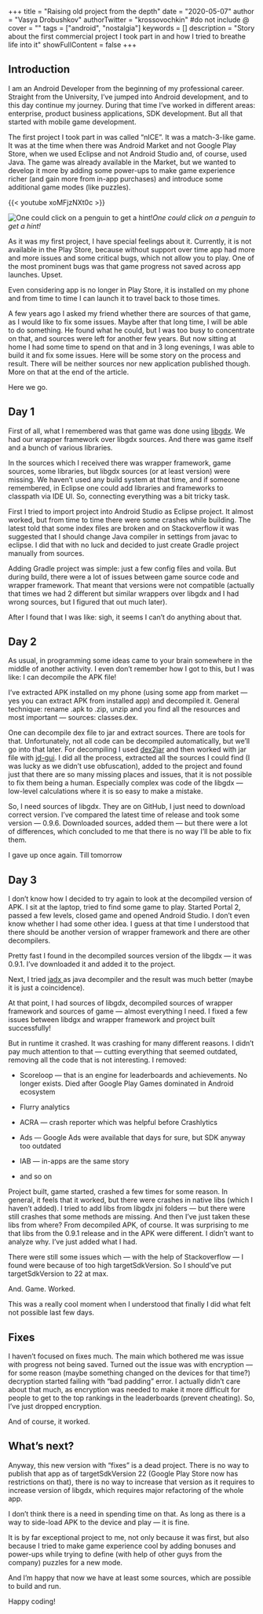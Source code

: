 +++
title = "Raising old project from the depth"
date = "2020-05-07"
author = "Vasya Drobushkov"
authorTwitter = "krossovochkin" #do not include @
cover = ""
tags = ["android", "nostalgia"]
keywords = []
description = "Story about the first commercial project I took part in and how I tried to breathe life into it"
showFullContent = false
+++

## Introduction

I am an Android Developer from the beginning of my professional career. Straight from the University, I’ve jumped into Android development, and to this day continue my journey. During that time I’ve worked in different areas: enterprise, product business applications, SDK development. But all that started with mobile game development.

The first project I took part in was called “nICE”. It was a match-3-like game. It was at the time when there was Android Market and not Google Play Store, when we used Eclipse and not Android Studio and, of course, used Java. The game was already available in the Market, but we wanted to develop it more by adding some power-ups to make game experience richer (and gain more from in-app purchases) and introduce some additional game modes (like puzzles).

{{< youtube xoMFjzNXt0c >}}

![One could click on a penguin to get a hint!](../../img/0_cCNRPDsUFPSgYutl.jpg)*One could click on a penguin to get a hint!*

As it was my first project, I have special feelings about it. Currently, it is not available in the Play Store, because without support over time app had more and more issues and some critical bugs, which not allow you to play. One of the most prominent bugs was that game progress not saved across app launches. Upset.

Even considering app is no longer in Play Store, it is installed on my phone and from time to time I can launch it to travel back to those times.

A few years ago I asked my friend whether there are sources of that game, as I would like to fix some issues. Maybe after that long time, I will be able to do something. He found what he could, but I was too busy to concentrate on that, and sources were left for another few years. But now sitting at home I had some time to spend on that and in 3 long evenings, I was able to build it and fix some issues. Here will be some story on the process and result. There will be neither sources nor new application published though. More on that at the end of the article.

Here we go.

## Day 1

First of all, what I remembered was that game was done using [libgdx](https://libgdx.badlogicgames.com/). We had our wrapper framework over libgdx sources. And there was game itself and a bunch of various libraries.

In the sources which I received there was wrapper framework, game sources, some libraries, but libgdx sources (or at least version) were missing. We haven’t used any build system at that time, and if someone remembered, in Eclipse one could add libraries and frameworks to classpath via IDE UI. So, connecting everything was a bit tricky task.

First I tried to import project into Android Studio as Eclipse project. It almost worked, but from time to time there were some crashes while building. The latest told that some index files are broken and on Stackoverflow it was suggested that I should change Java compiler in settings from javac to eclipse. I did that with no luck and decided to just create Gradle project manually from sources.

Adding Gradle project was simple: just a few config files and voila. But during build, there were a lot of issues between game source code and wrapper framework. That meant that versions were not compatible (actually that times we had 2 different but similar wrappers over libgdx and I had wrong sources, but I figured that out much later).

After I found that I was like: sigh, it seems I can’t do anything about that.

## Day 2

As usual, in programming some ideas came to your brain somewhere in the middle of another activity. I even don’t remember how I got to this, but I was like: I can decompile the APK file!

I’ve extracted APK installed on my phone (using some app from market — yes you can extract APK from installed app) and decompiled it. General technique: rename .apk to .zip, unzip and you find all the resources and most important — sources: classes.dex.

One can decompile dex file to jar and extract sources. There are tools for that. Unfortunately, not all code can be decompiled automatically, but we’ll go into that later. For decompiling I used [dex2jar](https://github.com/pxb1988/dex2jar) and then worked with jar file with [jd-gui](https://java-decompiler.github.io/). I did all the process, extracted all the sources I could find (I was lucky as we didn’t use obfuscation), added to the project and found just that there are so many missing places and issues, that it is not possible to fix them being a human. Especially complex was code of the libgdx — low-level calculations where it is so easy to make a mistake.

So, I need sources of libgdx. They are on GitHub, I just need to download correct version. I’ve compared the latest time of release and took some version — 0.9.6. Downloaded sources, added them — but there were a lot of differences, which concluded to me that there is no way I’ll be able to fix them.

I gave up once again. Till tomorrow

## Day 3

I don’t know how I decided to try again to look at the decompiled version of APK. I sit at the laptop, tried to find some game to play. Started Portal 2, passed a few levels, closed game and opened Android Studio. I don’t even know whether I had some other idea. I guess at that time I understood that there should be another version of wrapper framework and there are other decompilers.

Pretty fast I found in the decompiled sources version of the libgdx — it was 0.9.1. I’ve downloaded it and added it to the project.

Next, I tried [jadx ](https://github.com/skylot/jadx)as java decompiler and the result was much better (maybe it is just a coincidence).

At that point, I had sources of libgdx, decompiled sources of wrapper framework and sources of game — almost everything I need.
I fixed a few issues between libdgx and wrapper framework and project built successfully!

But in runtime it crashed. It was crashing for many different reasons. I didn’t pay much attention to that — cutting everything that seemed outdated, removing all the code that is not interesting. I removed:

* Scoreloop — that is an engine for leaderboards and achievements. No longer exists. Died after Google Play Games dominated in Android ecosystem

* Flurry analytics

* ACRA — crash reporter which was helpful before Crashlytics

* Ads — Google Ads were available that days for sure, but SDK anyway too outdated

* IAB — in-apps are the same story

* and so on

Project built, game started, crashed a few times for some reason. In general, it feels that it worked, but there were crashes in native libs (which I haven’t added). I tried to add libs from libgdx jni folders — but there were still crashes that some methods are missing.
And then I’ve just taken these libs from where? From decompiled APK, of course.
It was surprising to me that libs from the 0.9.1 release and in the APK were different. I didn’t want to analyze why. I’ve just added what I had.

There were still some issues which — with the help of Stackoverflow — I found were because of too high targetSdkVersion. So I should’ve put targetSdkVersion to 22 at max.

And. Game. Worked.

This was a really cool moment when I understood that finally I did what felt not possible last few days.

## Fixes

I haven’t focused on fixes much. The main which bothered me was issue with progress not being saved. Turned out the issue was with encryption — for some reason (maybe something changed on the devices for that time?) decryption started failing with “bad padding” error. I actually didn’t care about that much, as encryption was needed to make it more difficult for people to get to the top rankings in the leaderboards (prevent cheating). So, I’ve just dropped encryption.

And of course, it worked.

## What’s next?

Anyway, this new version with “fixes” is a dead project. There is no way to publish that app as of targetSdkVersion 22 (Google Play Store now has restrictions on that), there is no way to increase that version as it requires to increase version of libgdx, which requires major refactoring of the whole app.

I don’t think there is a need in spending time on that. As long as there is a way to side-load APK to the device and play — it is fine.

It is by far exceptional project to me, not only because it was first, but also because I tried to make game experience cool by adding bonuses and power-ups while trying to define (with help of other guys from the company) puzzles for a new mode.

And I’m happy that now we have at least some sources, which are possible to build and run.

Happy coding!